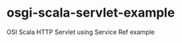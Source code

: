 osgi-scala-servlet-example
==========================

OSI Scala HTTP Servlet using Service Ref example
